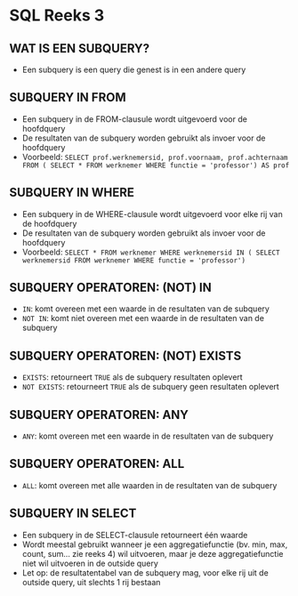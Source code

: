 # SQL Reeks 3

## WAT IS EEN SUBQUERY?

* Een subquery is een query die genest is in een andere query

## SUBQUERY IN FROM

* Een subquery in de FROM-clausule wordt uitgevoerd voor de hoofdquery
* De resultaten van de subquery worden gebruikt als invoer voor de hoofdquery
* Voorbeeld: `SELECT prof.werknemersid, prof.voornaam, prof.achternaam FROM ( SELECT * FROM werknemer WHERE functie = 'professor') AS prof`

## SUBQUERY IN WHERE

* Een subquery in de WHERE-clausule wordt uitgevoerd voor elke rij van de hoofdquery
* De resultaten van de subquery worden gebruikt als invoer voor de hoofdquery
* Voorbeeld: `SELECT * FROM werknemer WHERE werknemersid IN ( SELECT werknemersid FROM werknemer WHERE functie = 'professor')`

## SUBQUERY OPERATOREN: (NOT) IN

* `IN`: komt overeen met een waarde in de resultaten van de subquery
* `NOT IN`: komt niet overeen met een waarde in de resultaten van de subquery

## SUBQUERY OPERATOREN: (NOT) EXISTS

* `EXISTS`: retourneert `TRUE` als de subquery resultaten oplevert
* `NOT EXISTS`: retourneert `TRUE` als de subquery geen resultaten oplevert

## SUBQUERY OPERATOREN: ANY

* `ANY`: komt overeen met een waarde in de resultaten van de subquery

## SUBQUERY OPERATOREN: ALL

* `ALL`: komt overeen met alle waarden in de resultaten van de subquery

## SUBQUERY IN SELECT

* Een subquery in de SELECT-clausule retourneert één waarde
* Wordt meestal gebruikt wanneer je een aggregatiefunctie (bv. min, max, count, sum... zie reeks 4) wil uitvoeren, maar je deze aggregatiefunctie niet wil uitvoeren in de outside query
* Let op: de resultatentabel van de subquery mag, voor elke rij uit de outside query, uit slechts 1 rij bestaan